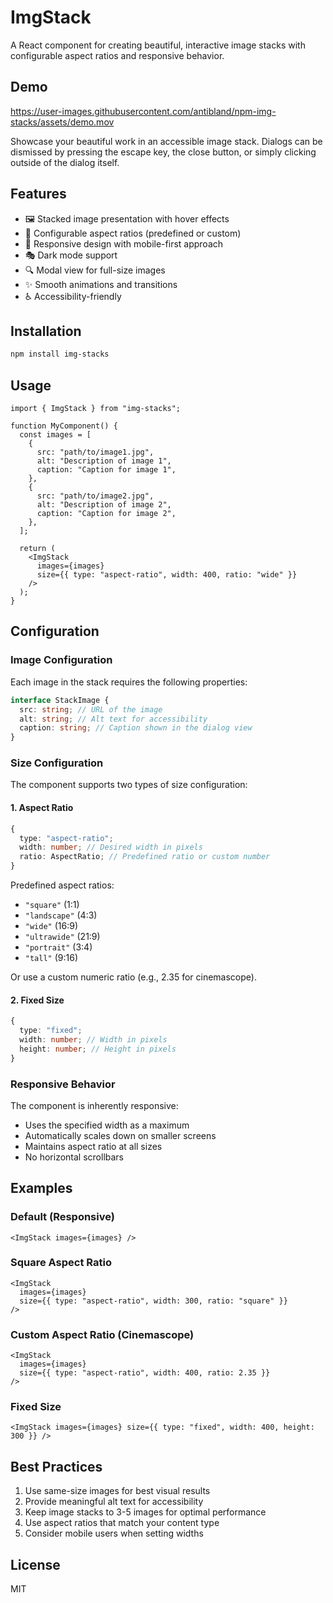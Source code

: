 # ImgStack

A React component for creating beautiful, interactive image stacks with configurable aspect ratios and responsive behavior.

## Demo

https://user-images.githubusercontent.com/antibland/npm-img-stacks/assets/demo.mov

Showcase your beautiful work in an accessible image stack. Dialogs can be dismissed by pressing the escape key, the close button, or simply clicking outside of the dialog itself.

## Features

- 🖼️ Stacked image presentation with hover effects
- 📐 Configurable aspect ratios (predefined or custom)
- 📱 Responsive design with mobile-first approach
- 🎭 Dark mode support
- 🔍 Modal view for full-size images
- ✨ Smooth animations and transitions
- ♿ Accessibility-friendly

## Installation

```bash
npm install img-stacks
```

## Usage

```tsx
import { ImgStack } from "img-stacks";

function MyComponent() {
  const images = [
    {
      src: "path/to/image1.jpg",
      alt: "Description of image 1",
      caption: "Caption for image 1",
    },
    {
      src: "path/to/image2.jpg",
      alt: "Description of image 2",
      caption: "Caption for image 2",
    },
  ];

  return (
    <ImgStack
      images={images}
      size={{ type: "aspect-ratio", width: 400, ratio: "wide" }}
    />
  );
}
```

## Configuration

### Image Configuration

Each image in the stack requires the following properties:

```typescript
interface StackImage {
  src: string; // URL of the image
  alt: string; // Alt text for accessibility
  caption: string; // Caption shown in the dialog view
}
```

### Size Configuration

The component supports two types of size configuration:

#### 1. Aspect Ratio

```typescript
{
  type: "aspect-ratio";
  width: number; // Desired width in pixels
  ratio: AspectRatio; // Predefined ratio or custom number
}
```

Predefined aspect ratios:

- `"square"` (1:1)
- `"landscape"` (4:3)
- `"wide"` (16:9)
- `"ultrawide"` (21:9)
- `"portrait"` (3:4)
- `"tall"` (9:16)

Or use a custom numeric ratio (e.g., 2.35 for cinemascope).

#### 2. Fixed Size

```typescript
{
  type: "fixed";
  width: number; // Width in pixels
  height: number; // Height in pixels
}
```

### Responsive Behavior

The component is inherently responsive:

- Uses the specified width as a maximum
- Automatically scales down on smaller screens
- Maintains aspect ratio at all sizes
- No horizontal scrollbars

## Examples

### Default (Responsive)

```tsx
<ImgStack images={images} />
```

### Square Aspect Ratio

```tsx
<ImgStack
  images={images}
  size={{ type: "aspect-ratio", width: 300, ratio: "square" }}
/>
```

### Custom Aspect Ratio (Cinemascope)

```tsx
<ImgStack
  images={images}
  size={{ type: "aspect-ratio", width: 400, ratio: 2.35 }}
/>
```

### Fixed Size

```tsx
<ImgStack images={images} size={{ type: "fixed", width: 400, height: 300 }} />
```

## Best Practices

1. Use same-size images for best visual results
2. Provide meaningful alt text for accessibility
3. Keep image stacks to 3-5 images for optimal performance
4. Use aspect ratios that match your content type
5. Consider mobile users when setting widths

## License

MIT
